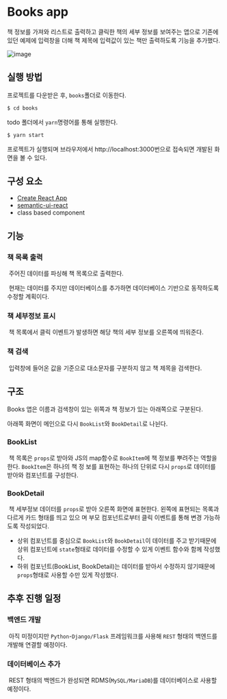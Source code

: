 # Books app

책 정보를 가져와 리스트로 출력하고 클릭한 책의 세부 정보를 보여주는 앱으로 기존에 있던 예제에 입력창을 더해 책 제목에 입력값이 있는 책만 출력하도록 기능을 추가했다. 

![image](https://user-images.githubusercontent.com/42437443/110211234-ff86eb80-7ed8-11eb-9c4f-85e0012ac1fc.png)

## 실행 방법

프로젝트를 다운받은 후, `books`폴더로 이동한다. 

```bash 
$ cd books
```

todo 폴더에서 `yarn`명령어를 통해 실행한다. 

```bash  
$ yarn start
```

프로젝트가 실행되며 브라우저에서 http://localhost:3000번으로 접속되면 개발된 화면을 볼 수 있다. 



## 구성 요소 

- [Create React App](https://github.com/facebook/create-react-app)
- [semantic-ui-react](https://react.semantic-ui.com/)
- class based component



## 기능

### 	책 목록 출력

​	주어진 데이터를 파싱해 책 목록으로 출력한다. 

​	현재는 데이터를 주지만 데이터베이스를 추가하면 데이터베이스 기반으로 동작하도록 수정할 계획이다.

### 	책 세부정보 표시

​	책 목록에서 클릭 이벤트가 발생하면 해당 책의 세부 정보를 오른쪽에 띄워준다. 

### 	책 검색 

​	입력창에 들어온 값을 기준으로 대소문자를 구분하지 않고 책 제목을 검색한다. 



## 구조 

Books 앱은 이름과 검색창이 있는 위쪽과 책 정보가 있는 아래쪽으로 구분된다. 

아래쪽 화면이 메인으로 다시 `BookList`와 `BookDetail`로 나뉜다. 

### 	BookList

​	책 목록은 `props`로 받아와 JS의 map함수로 `BookItem`에 책 정보를 뿌려주는 역할을 한다. `BookItem`은 하나의 책 정	보를 표현하는 하나의 단위로 다시 `props`로 데이터를 받아와 컴포넌트를 구성한다.

### 	BookDetail

​	책 세부정보 데이터를 `props`로 받아 오른쪽 화면에 표현한다. 왼쪽에 표현되는 목록과 다르게 카드 형태를 띄고 있으	며 부모 컴포넌트로부터 클릭 이벤트를 통해 변경 가능하도록 작성되었다. 

- 상위 컴포넌트를 중심으로 `BookList`와 `BookDetail`이 데이터를 주고 받기때문에 상위 컴포넌트에 `state`형태로 데이터를 수정할 수 있게 이벤트 함수와 함께 작성했다.
- 하위 컴포넌트(BookList, BookDetail)는 데이터를 받아서 수정하지 않기때문에 `props`형태로 사용할 수만 있게 작성했다.



## 추후 진행 일정

### 	백엔드 개발 

​	아직 미정이지만 `Python`-`Django/Flask` 프레임워크를 사용해 `REST` 형태의 백엔드를 개발해 연결할 예정이다. 

### 	데이터베이스 추가

​	REST 형태의 백엔드가 완성되면 RDMS(`MySQL/MariaDB`)를 데이터베이스로 사용할 예정이다. 